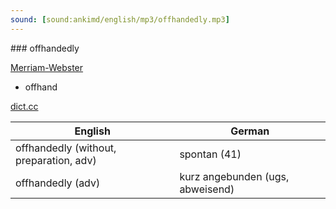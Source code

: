 ```yaml
---
sound: [sound:ankimd/english/mp3/offhandedly.mp3]
---
```


\### offhandedly

[Merriam-Webster](https://www.merriam-webster.com/dictionary/offhandedly)

- offhand

[dict.cc](https://www.dict.cc/offhandedly)

| English        | German       |
| -------------- | ------------ |
| offhandedly (without, preparation, adv) | spontan (41) |
| offhandedly (adv) | kurz angebunden (ugs, abweisend) |
